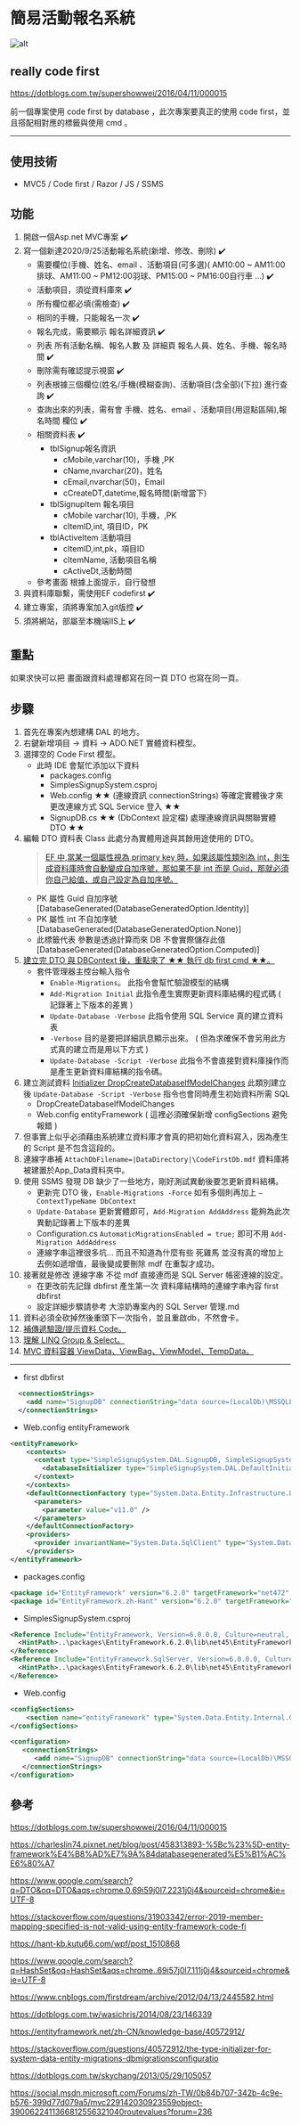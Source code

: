
# 簡易活動報名系統

![alt](/Test.SimpleSignupSystem/assets/img/tempgif.gif)

## really code first

<https://dotblogs.com.tw/supershowwei/2016/04/11/000015>

前一個專案使用 code first by database ，此次專案要真正的使用 code first，並且搭配相對應的標籤與使用 cmd 。

---

## 使用技術

* MVC5 / Code first / Razor / JS / SSMS

## 功能

1. 開啟一個Asp.net MVC專案 :heavy_check_mark:
2. 寫一個新達2020/9/25活動報名系統(新增、修改、刪除) :heavy_check_mark:
   * 需要欄位(手機、姓名、email 、活動項目(可多選)( AM10:00 ~ AM11:00排球、AM11:00 ~ PM12:00羽球、PM15:00 ~ PM16:00自行車 …) :heavy_check_mark:
   * 活動項目，須從資料庫來 :heavy_check_mark:
   * 所有欄位都必填(需檢查) :heavy_check_mark:
   * 相同的手機，只能報名一次 :heavy_check_mark:
   * 報名完成，需要顯示 報名詳細資訊 :heavy_check_mark:
   * 列表 所有活動名稱、報名人數 及 詳細頁 報名人員、姓名、手機、報名時間 :heavy_check_mark:
   * 刪除需有確認提示視窗 :heavy_check_mark:
   * 列表根據三個欄位(姓名/手機(模糊查詢)、活動項目(含全部)(下拉) 進行查詢 :heavy_check_mark:
   * 查詢出來的列表，需有會 手機、姓名、email 、活動項目(用逗點區隔),報名時間  欄位 :heavy_check_mark:
   * 相關資料表 :heavy_check_mark:
     * tblSignup報名資訊
       * cMobile,varchar(10)，手機 ,PK
       * cName,nvarchar(20)，姓名
       * cEmail,nvarchar(50)，Email
       * cCreateDT,datetime,報名時間(新增當下)
     * tblSignupItem 報名項目
       * cMobile varchar(10), 手機，,PK
       * cItemID,int, 項目ID，PK
     * tblActiveItem 活動項目
       * cItemID,int,pk，項目ID
       * cItemName, 活動項目名稱
       * cActiveDt,活動時間
   * 參考畫面 根據上面提示，自行發想
3. 與資料庫聯繫，需使用EF codefirst :heavy_check_mark:
4. 建立專案，須將專案加入git版控 :heavy_check_mark:
5. 須將網站，部屬至本機端IIS上 :heavy_check_mark:

## 重點

如果求快可以把 畫面跟資料處理都寫在同一頁 DTO 也寫在同一頁。

## 步驟

1. 首先在專案內想建構 DAL 的地方。
2. 右鍵新增項目 -> 資料 -> ADO.NET 實體資料模型。
3. 選擇空的 Code First 模型。
   * 此時 IDE 會幫忙添加以下資料
     * packages.config
     * SimplesSignupSystem.csproj
     * Web.config ★★ (連線資訊 connectionStrings) 等確定實體後才來更改連線方式 SQL Service 登入 ★★
     * SignupDB.cs ★★ (DbContext 設定檔) 處理連線資訊與關聯實體 DTO ★★
4. 編輯 DTO 資料表 Class 此處分為實體用途與其餘用途使用的 DTO。
   > [EF 中,當某一個屬性視為 primary key 時，如果該屬性類別為 int，則生成資料庫時會自動變成自加序號，那如果不是 int 而是 Guid，那就必須你自己給值，或自己設定為自加序號。](https://charleslin74.pixnet.net/blog/post/458313893-%5Bc%23%5D-entity-framework%E4%B8%AD%E7%9A%84databasegenerated%E5%B1%AC%E6%80%A7)
   * PK 屬性 Guid 自加序號 [DatabaseGenerated(DatabaseGeneratedOption.Identity)]
   * PK 屬性 int 不自加序號 [DatabaseGenerated(DatabaseGeneratedOption.None)]
   * 此標籤代表 參數是透過計算而來 DB 不會實際儲存此值 [DatabaseGenerated(DatabaseGeneratedOption.Computed)]
5. [建立完 DTO 與 DBContext 後，重點來了 ★★ 執行 db first cmd ★★。](https://dotblogs.com.tw/supershowwei/2016/04/11/000015)
   * 套件管理器主控台輸入指令
     * `Enable-Migrations`。 此指令會幫忙驗證模型的結構
     * `Add-Migration Initial` 此指令產生實際更新資料庫結構的程式碼 ( 記錄著上下版本的差異 )
     * `Update-Database -Verbose` 此指令使用 SQL Service 真的建立資料表
     * `-Verbose` 目的是要把詳細訊息顯示出來。 ( 但為求確保不會另用此方式真的建立而是用以下方式 )
     * `Update-Database -Script -Verbose` 此指令不會直接對資料庫操作而是產生更新資料庫結構的指令碼。
6. 建立測試資料 [Initializer DropCreateDatabaseIfModelChanges](https://dotblogs.com.tw/wasichris/2014/08/23/146339) 此類別建立後 `Update-Database -Script -Verbose` 指令也會同時產生初始資料所需 SQL
   * DropCreateDatabaseIfModelChanges
   * Web.config entityFramework ( 這裡必須確保新增 configSections 避免報錯 )
7. 但事實上似乎必須藉由系統建立資料庫才會真的把初始化資料寫入，因為產生的 Script 是不包含這段的。
8. 連線字串補 `AttachDbFilename=|DataDirectory|\CodeFirstDb.mdf` 資料庫將被建置於App_Data資料夾中。
9. 使用 SSMS 發現 DB 缺少了一些地方，剛好測試異動後要怎更新資料結構。
    * 更新完 DTO 後，`Enable-Migrations -Force` 如有多個則再加上 `–ContextTypeName DbContext`
    * `Update-Database` 更新實體即可，`Add-Migration AddAddress` 能夠為此次異動記錄著上下版本的差異
    * Configuration.cs `AutomaticMigrationsEnabled = true;` 即可不用 `Add-Migration AddAddress`
    * 連線字串這裡很多坑... 而且不知道為什麼有些 死雞馬 並沒有真的增加上去例如遞增值，最後變成要刪除 mdf 在重製才成功。
10. 接著就是修改 連線字串 不從 mdf 直接連而是 SQL Server 帳密連線的設定。
    * 在更改前先記錄 dbfirst 產生第一次 資料庫結構時的連線字串內容 first dbfirst
    * 設定詳細步驟請參考 大涼奶專案內的 SQL Server 管理.md
11. 資料必須全砍掉然後重頭下一次指令，並且重啟db，不然會卡。
12. [補傳遞驗證/提示資料 Code。](https://social.msdn.microsoft.com/Forums/zh-TW/0b84b707-342b-4c9e-b576-399d77d079a5/mvc229142030923559object-3900622411366812556321040routevalues?forum=236)
13. [理解 LINQ Group & Select。](https://stackoverflow.com/questions/10637760/linq-group-by-and-select-collection)
14. [MVC 資料容器  ViewData、ViewBag、ViewModel、TempData。](https://dotblogs.com.tw/jasonyah/2013/04/18/explain-viewbag-viewdata)

---

* first dbfirst

```XML
  <connectionStrings>
    <add name="SignupDB" connectionString="data source=(LocalDb)\MSSQLLocalDB;AttachDbFilename=|DataDirectory|\CodeFirstDb.mdf;integrated security=True;MultipleActiveResultSets=True;App=EntityFramework" providerName="System.Data.SqlClient" />
  </connectionStrings>
```

* Web.config entityFramework

```XML
<entityFramework>
    <contexts>
      <context type="SimpleSignupSystem.DAL.SignupDB, SimpleSignupSystem">
        <databaseInitializer type="SimpleSignupSystem.DAL.DefaultInitializer, SimpleSignupSystem" />
      </context>
    </contexts>
    <defaultConnectionFactory type="System.Data.Entity.Infrastructure.LocalDbConnectionFactory, EntityFramework">
      <parameters>
        <parameter value="v11.0" />
      </parameters>
    </defaultConnectionFactory>
    <providers>
      <provider invariantName="System.Data.SqlClient" type="System.Data.Entity.SqlServer.SqlProviderServices, EntityFramework.SqlServer" />
    </providers>
</entityFramework>
```

* packages.config

```XML
<package id="EntityFramework" version="6.2.0" targetFramework="net472" />
<package id="EntityFramework.zh-Hant" version="6.2.0" targetFramework="net472" />
```

* SimplesSignupSystem.csproj

```XML
<Reference Include="EntityFramework, Version=6.0.0.0, Culture=neutral, PublicKeyToken=b77a5c561934e089, processorArchitecture=MSIL">
  <HintPath>..\packages\EntityFramework.6.2.0\lib\net45\EntityFramework.dll</HintPath>
</Reference>
<Reference Include="EntityFramework.SqlServer, Version=6.0.0.0, Culture=neutral, PublicKeyToken=b77a5c561934e089, processorArchitecture=MSIL">
  <HintPath>..\packages\EntityFramework.6.2.0\lib\net45\EntityFramework.SqlServer.dll</HintPath>
</Reference>
```

* Web.config

```XML
<configSections>
    <section name="entityFramework" type="System.Data.Entity.Internal.ConfigFile.EntityFrameworkSection, EntityFramework, Version=6.0.0.0, Culture=neutral, PublicKeyToken=b77a5c561934e089" requirePermission="false" />
</configSections>

<configuration>
   <connectionStrings>
      <add name="SignupDB" connectionString="data source=(LocalDb)\MSSQLLocalDB;initial catalog=SimpleSignupSystem.DAL.SignupDB;integrated security=True;MultipleActiveResultSets=True;App=EntityFramework" providerName="System.Data.SqlClient" />
   </connectionStrings>
</configuration>
```

## 參考

<https://dotblogs.com.tw/supershowwei/2016/04/11/000015>

<https://charleslin74.pixnet.net/blog/post/458313893-%5Bc%23%5D-entity-framework%E4%B8%AD%E7%9A%84databasegenerated%E5%B1%AC%E6%80%A7>

<https://www.google.com/search?q=DTO&oq=DTO&aqs=chrome.0.69i59j0l7.2231j0j4&sourceid=chrome&ie=UTF-8>

<https://stackoverflow.com/questions/31903342/error-2019-member-mapping-specified-is-not-valid-using-entity-framework-code-fi>

<https://hant-kb.kutu66.com/wpf/post_1510868>

<https://www.google.com/search?q=HashSet&oq=HashSet&aqs=chrome..69i57j0l7.111j0j4&sourceid=chrome&ie=UTF-8>

<https://www.cnblogs.com/firstdream/archive/2012/04/13/2445582.html>

<https://dotblogs.com.tw/wasichris/2014/08/23/146339>

<https://entityframework.net/zh-CN/knowledge-base/40572912/>

<https://stackoverflow.com/questions/40572912/the-type-initializer-for-system-data-entity-migrations-dbmigrationsconfiguratio>

<https://dotblogs.com.tw/skychang/2013/05/29/105057>

<https://social.msdn.microsoft.com/Forums/zh-TW/0b84b707-342b-4c9e-b576-399d77d079a5/mvc229142030923559object-3900622411366812556321040routevalues?forum=236>
